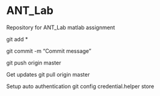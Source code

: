 # ANT_Lab

Repository for ANT_Lab matlab assignment

git add *

git commit -m “Commit message”

git push origin master


Get updates
git pull origin master

Setup auto authentication
git config credential.helper store
